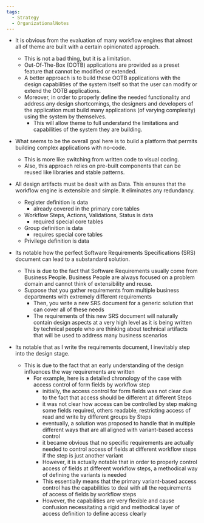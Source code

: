 ```yaml
---
tags:
  - Strategy
  - OrganizationalNotes
---
```

- It is obvious from the evaluation of many workflow engines that almost all of theme are built with a certain opinionated approach.
	- This is not a bad thing, but it is a limitation.
	- Out-Of-The-Box (OOTB) applications are provided as a preset feature that cannot be modified or extended.
	- A better approach is to build these OOTB applications with the design capabilities of the system itself so that the user can modify or extend the OOTB applications.
	- Moreover, in order to properly define the needed functionality and address any design shortcomings, the designers and developers of the application must build many applications (of varying complexity) using the system by themselves.
		- This will allow theme to full understand the limitations and capabilities of the system they are building.

- What seems to be the overall goal here is to build a platform that permits building complex applications with no-code.
	- This is more like switching from written code to visual coding.
	- Also, this approach relies on pre-built components that can be reused like libraries and stable patterns.

- All design artifacts must be dealt with as Data. This ensures that the workflow engine is extensible and simple. It eliminates any redundancy.
	- Register definition is data
		- already covered in the primary core tables
	- Workflow Steps, Actions, Validations, Status is data
		- required special core tables
	- Group definition is data
		- requires special core tables
	- Privilege definition is data

- Its notable how the perfect Software Requirements Specifications (SRS) document can lead to a substandard solution.
	- This is due to the fact that Software Requirements usually come from Business People. Business People are always focused on a problem domain and cannot think of extensibility and reuse.
	- Suppose that you gather requirements from multiple business departments with extremely different requirements
		- Then, you write a new SRS document for a generic solution that can cover all of these needs
		- The requirements of this new SRS document will naturally contain design aspects at a very high level as it is being written by technical people who are thinking about technical artifacts that will be used to address many business scenarios

- Its notable that as I write the requirements document, I inevitably step into the design stage.
	- This is due to the fact that an early understanding of the design influences the way requirements are written
		- For example, here is a detailed chronology of the case with access control of form fields by workflow step
			- initially, the access control for form fields was not clear due to the fact that access should be different at different Steps
			- it was not clear how access can be controlled by step making some fields required, others readable, restricting access of read and write by different groups by Steps
			- eventually, a solution was proposed to handle that in multiple different ways that are all aligned with variant-based access control
			- it became obvious that no specific requirements are actually needed to control access of fields at different workflow steps if the step is just another variant
			- However, it is actually notable that in order to properly control access of fields at different workflow steps, a methodical way of defining the variants is needed
			- This essentially means that the primary variant-based access control has the capabilities to deal with all the requirements of access of fields by workflow steps
			- However, the capabilities are very flexible and cause confusion necessitating a rigid and methodical layer of access definition to define access clearly
